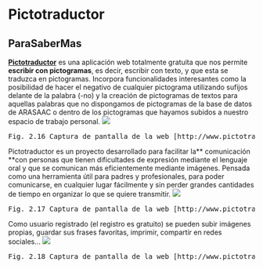 
# Pictotraductor

## ParaSaberMas

[**Pictotraductor**](http://www.pictotraductor.com/) es una aplicación web totalmente gratuita que nos permite **escribir con pictogramas**, es decir, escribir con texto, y que esta se traduzca en pictogramas. Incorpora funcionalidades interesantes como la posibilidad de hacer el negativo de cualquier pictograma utilizando sufijos delante de la palabra (-no) y la creación de pictogramas de textos para aquellas palabras que no dispongamos de pictogramas de la base de datos de ARASAAC o dentro de los pictogramas que hayamos subidos a nuestro espacio de trabajo personal.
![](https://lh4.googleusercontent.com/-goRvNrWnOdQ/UecDXtP_jlI/AAAAAAAAAos/4zpzR1YOFTY/w483-h403-no/pictotraductor-3.png)
<td style="text-align: center;"><pre>Fig. 2.16 Captura de pantalla de la web [http://www.pictotraductor.com/](http://www.pictotraductor.com/) </pre></td>

Pictotraductor es un proyecto desarrollado para facilitar la** comunicación **con personas que tienen dificultades de expresión mediante el lenguaje oral y que se comunican más eficientemente mediante imágenes. Pensada como una herramienta &uacute;til para padres y profesionales, para poder comunicarse, en cualquier lugar fácilmente y sin perder grandes cantidades de tiempo en organizar lo que se quiere transmitir.
![](https://lh4.googleusercontent.com/-BxS0xepz7xs/UecDTOfD5kI/AAAAAAAAAoM/qmM1XOhRnu8/w978-h404-no/pictotraductor-1.png)
<td style="text-align: center;"><pre>Fig. 2.17 Captura de pantalla de la web [http://www.pictotraductor.com/](http://www.pictotraductor.com/) </pre></td>

Como usuario registrado (el registro es gratuito) se pueden subir imágenes propias, guardar sus frases favoritas, imprimir, compartir en redes sociales...
![](https://lh5.googleusercontent.com/-g3KSpfTmkyg/UecDVaNUzPI/AAAAAAAAAoU/IajDBT7ygm8/w769-h553-no/Pictotraductor-4.png)
<td style="text-align: center;"><pre>Fig. 2.18 Captura de pantalla de la web [http://www.pictotraductor.com/](http://www.pictotraductor.com/) </pre></td>

